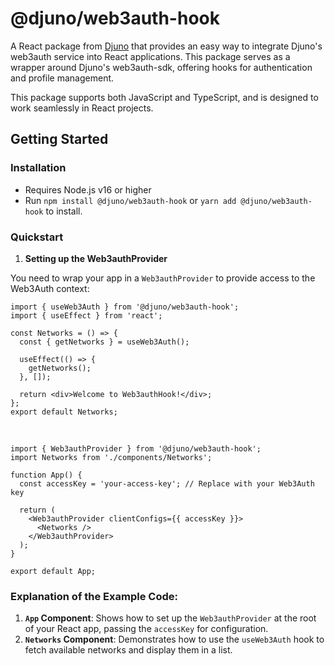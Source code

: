 <!-- # @djuno/web3auth-hook

This library was generated with [Nx](https://nx.dev).

## Running unit tests

Run `nx test @djuno/web3auth-hook` to execute the unit tests via [Vitest](https://vitest.dev/). -->

# @djuno/web3auth-hook

A React package from [Djuno](https://www.djuno.io/) that provides an easy way to integrate Djuno's web3auth service into React applications. This package serves as a wrapper around Djuno's web3auth-sdk, offering hooks for authentication and profile management.

This package supports both JavaScript and TypeScript, and is designed to work seamlessly in React projects.

## Getting Started

### Installation

- Requires Node.js v16 or higher
- Run `npm install @djuno/web3auth-hook` or `yarn add @djuno/web3auth-hook` to install.

### Quickstart

1. **Setting up the Web3authProvider**

You need to wrap your app in a `Web3authProvider` to provide access to the Web3Auth context:

```tsx
import { useWeb3Auth } from '@djuno/web3auth-hook';
import { useEffect } from 'react';

const Networks = () => {
  const { getNetworks } = useWeb3Auth();

  useEffect(() => {
    getNetworks();
  }, []);

  return <div>Welcome to Web3authHook!</div>;
};
export default Networks;
```

<br>

```tsx
import { Web3authProvider } from '@djuno/web3auth-hook';
import Networks from './components/Networks';

function App() {
  const accessKey = 'your-access-key'; // Replace with your Web3Auth key

  return (
    <Web3authProvider clientConfigs={{ accessKey }}>
      <Networks />
    </Web3authProvider>
  );
}

export default App;
```

### Explanation of the Example Code:

1. **`App` Component**: Shows how to set up the `Web3authProvider` at the root of your React app, passing the `accessKey` for configuration.
2. **`Networks` Component**: Demonstrates how to use the `useWeb3Auth` hook to fetch available networks and display them in a list.
